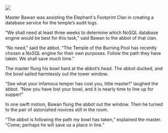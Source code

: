 ![](/pages/case-179/falling.jpg)

Master Bawan was assisting the Elephant's Footprint Clan in creating a database service for the temple’s audit logs.

“We shall need at least three weeks to determine which NoSQL
database engine would be best for this task,” said Bawan
to the abbot of that clan.

“No need,” said the abbot.  “The Temple of the Burning Pool has recently chosen a NoSQL engine for their own purposes.
Follow the path they have taken.  We shall save much time.”

The master flung his bowl hard at the abbot’s head.  The
abbot ducked, and the bowl sailed harmlessly out the
tower window.

“See what your infamous temper has cost you, little master!”
laughed the abbot.  “Now you have lost your bowl, and it is
nearly time to line up for supper!”

In one swift motion, Bawan flung the abbot out the window.
Then he turned to the pair of astonished novices still in the room.

“The abbot is following the path my bowl has taken,”
explained the master.  “Come; perhaps he will save us a
place in line.”

